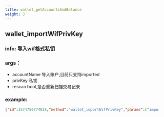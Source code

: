 ```yaml
---
title: wallet_getAccountsAndBalance
weight: 3
---
```


## wallet_importWifPrivKey 
### info: 导入wif格式私钥
### args：
- accountName 导入账户,目前只支持imported
- privKey 私钥
- rescan  bool,是否重新扫描交易记录
### example:
```json
{"id":1574750774018,"method":"wallet_importWifPrivKey","params":["imported","xxxxx",false]}
```